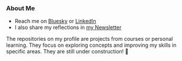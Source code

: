 ### About Me
* Reach me on [Bluesky](https://bsky.app/) or [LinkedIn](https://www.linkedin.com/in/ocollp/)
* I also share my reflections in [my Newsletter](https://olgacoll.substack.com/)

The repositories on my profile are projects from courses or personal learning. They focus on exploring concepts and improving my skills in specific areas. They are still under construction! 🚧
